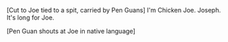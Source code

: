 [Cut to Joe tied to a spit, carried by Pen Guans]  I'm Chicken Joe. Joseph. It's long for Joe.

[Pen Guan shouts at Joe in native language]
